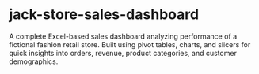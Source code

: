 # jack-store-sales-dashboard
A complete Excel-based sales dashboard analyzing performance of a fictional fashion retail store. Built using pivot tables, charts, and slicers for quick insights into orders, revenue, product categories, and customer demographics.
